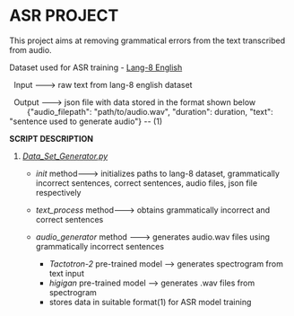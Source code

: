 # ASR PROJECT

This project aims at removing grammatical errors from the text transcribed from audio.

Dataset used for ASR training - [Lang-8 English](https://sites.google.com/site/naistlang8corpora/)

   &nbsp;&nbsp;Input ---> raw text from lang-8 english dataset <br/>
   
   &nbsp;&nbsp;Output ---> json file with data stored in the format shown below <br/>
   &nbsp;&nbsp;&nbsp;&nbsp;&nbsp;&nbsp;&nbsp;&nbsp;{"audio_filepath": "path/to/audio.wav", "duration": duration, "text": "sentence used to generate audio"} -- (1)

**SCRIPT DESCRIPTION**

1. _[Data_Set_Generator.py](https://github.com/askaydevs/ITN_Phore/blob/asr/asr_ask/scripts/DataGenerator.py)_

    * _init_ method---> initializes paths to lang-8 dataset, grammatically incorrect sentences, correct sentences, audio files, json file respectively
 
    * _text_process_ method---> obtains grammatically incorrect and correct sentences

    * _audio_generator_ method ---> generates audio.wav files using grammatically incorrect sentences
      * _Tactotron-2_ pre-trained model --> generates spectrogram from text input
      * _higigan_ pre-trained model --> generates .wav files from spectrogram
      * stores data in suitable format(1) for ASR model training
